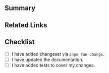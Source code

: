 ## Summary


## Related Links

<!--- Provide links of related issues or pages -->

## Checklist

<!--- Go over all the following points, and put an `x` in all the boxes that apply. -->

- [ ] I have added changeset via `pnpm run change`.
- [ ] I have updated the documentation.
- [ ] I have added tests to cover my changes.
